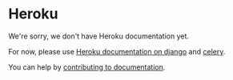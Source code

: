 # Heroku

We're sorry, we don't have Heroku documentation yet.

For now, please use [Heroku documentation on django](https://devcenter.heroku.com/articles/deploying-python) and [celery](https://devcenter.heroku.com/articles/celery-heroku).

You can help by [contributing to documentation](../development/documentation.md).
